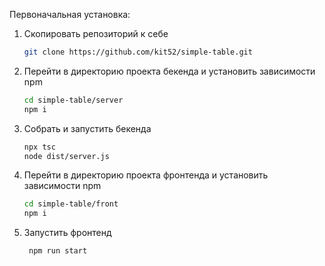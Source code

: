 Первоначальная установка:

1. Скопировать репозиторий к себе
   ```bash
   git clone https://github.com/kit52/simple-table.git
   ```
2. Перейти в директорию проекта бекенда и установить зависимости npm
   ```bash
   cd simple-table/server
   npm i
   ```
3. Собрать и запустить бекенда
   ```bash
   npx tsc
   node dist/server.js
   ```
4. Перейти в директорию проекта фронтенда и установить зависимости npm
   ```bash
   cd simple-table/front
   npm i
   ```
5. Запустить фронтенд
   ```bash
    npm run start
   ```
